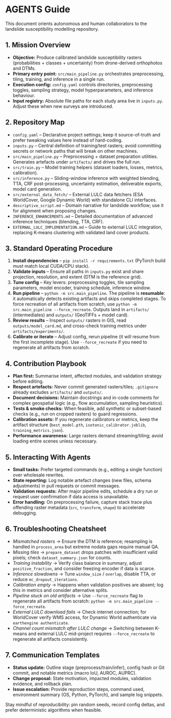 ﻿# AGENTS Guide

This document orients autonomous and human collaborators to the landslide susceptibility modelling repository.

## 1. Mission Overview
- **Objective:** Produce calibrated landslide susceptibility rasters (probabilities + classes + uncertainty) from drone-derived orthophotos and DTMs.
- **Primary entry point:** `src/main_pipeline.py` orchestrates preprocessing, tiling, training, and inference in a single run.
- **Execution config:** `config.yaml` controls directories, preprocessing toggles, sampling strategy, model hyperparameters, and inference behaviour.
- **Input registry:** Absolute file paths for each study area live in `inputs.py`. Adjust these when new surveys are introduced.

## 2. Repository Map
- `config.yaml` – Declarative project settings; keep it source-of-truth and prefer tweaking values here instead of hard-coding.
- `inputs.py` – Central definition of training/test rasters; avoid committing secrets or network paths that will break on other machines.
- `src/main_pipeline.py` – Preprocessing + dataset preparation utilities. Generates artefacts under `artifacts/` and drives the full run.
- `src/train.py` – Model training helpers (dataset loaders, losses, metrics, calibration).
- `src/inference.py` – Sliding-window inference with weighted blending, TTA, CRF post-processing, uncertainty estimation, deliverable exports, model card generation.
- `src/external_data_fetch/` – External LULC data fetchers (ESA WorldCover, Google Dynamic World) with standalone CLI interfaces.
- `descriptive_script.md` – Domain narrative for landslide workflow; use it for alignment when proposing changes.
- `INFERENCE_ENHANCEMENTS.md` – Detailed documentation of advanced inference techniques (blending, TTA, CRF).
- `EXTERNAL_LULC_IMPLEMENTATION.md` – Guide to external LULC integration, replacing K-means clustering with validated land cover products.

## 3. Standard Operating Procedure
1. **Install dependencies** – `pip install -r requirements.txt` (PyTorch build must match local CUDA/CPU stack).
2. **Validate inputs** – Ensure all paths in `inputs.py` exist and share projection, resolution, and extent (DTM is the reference grid).
3. **Tune config** – Key levers: preprocessing toggles, tile sampling parameters, model encoder, training schedule, inference window.
4. **Run pipeline** – `python -m src.main_pipeline`. The pipeline is **resumable**: it automatically detects existing artifacts and skips completed stages. To force recreation of all artifacts from scratch, use `python -m src.main_pipeline --force_recreate`. Outputs land in `artifacts/` (intermediates) and `outputs/` (GeoTIFFs + model card).
5. **Review results** – Inspect `outputs/` rasters in GIS, read `outputs/model_card.md`, and cross-check training metrics under `artifacts/experiments/`.
6. **Calibrate or iterate** – Adjust config, rerun pipeline (it will resume from the first incomplete stage). Use `--force_recreate` if you need to regenerate all artifacts from scratch.

## 4. Contribution Playbook
- **Plan first:** Summarise intent, affected modules, and validation strategy before editing.
- **Respect artefacts:** Never commit generated rasters/tiles; `.gitignore` already excludes `artifacts/` and `outputs/`.
- **Document decisions:** Maintain docstrings and in-code comments for complex geospatial logic (e.g., flow accumulation, sampling heuristics).
- **Tests & smoke checks:** When feasible, add synthetic or subset-based checks (e.g., run on cropped rasters) to guard regressions.
- **Calibration assets:** If you regenerate calibrators or metrics, keep the artifact structure (`best_model.pth`, `isotonic_calibrator.joblib`, `training_metrics.json`).
- **Performance awareness:** Large rasters demand streaming/tiling; avoid loading entire scenes unless necessary.

## 5. Interacting With Agents
- **Small tasks:** Prefer targeted commands (e.g., editing a single function) over wholesale rewrites.
- **State reporting:** Log notable artefact changes (new files, schema adjustments) in pull requests or commit messages.
- **Validation requests:** After major pipeline edits, schedule a dry run or request user confirmation if data access is unavailable.
- **Error handling:** On preprocessing failure, capture stack trace plus offending raster metadata (`src`, `transform`, `shape`) to accelerate debugging.

## 6. Troubleshooting Cheatsheet
- *Mismatched rasters* → Ensure the DTM is reference; resampling is handled in `process_area` but extreme nodata gaps require manual QA.
- *Missing tiles* → `prepare_dataset` drops patches with insufficient valid pixels; check `dataset_summary.json` for counts.
- *Training instability* → Verify class balance in summary, adjust `positive_fraction`, and consider freezing encoder if data is scarce.
- *Inference slowdowns* → Tune `window_size` / `overlap`, disable TTA, or reduce `mc_dropout_iterations`.
- *Calibration empty* → Happens when validation positives are absent; log this in metrics and consider alternative splits.
- *Pipeline stuck on old artifacts* → Use `--force_recreate` flag to regenerate all artifacts from scratch: `python -m src.main_pipeline --force_recreate`.
- *External LULC download fails* → Check internet connection; for WorldCover verify WMS access, for Dynamic World authenticate via `earthengine authenticate`.
- *Channel count mismatch after LULC change* → Switching between K-means and external LULC mid-project requires `--force_recreate` to regenerate all artifacts consistently.

## 7. Communication Templates
- **Status update:** Outline stage (preprocess/train/infer), config hash or Git commit, and notable metrics (macro IoU, AUROC, AUPRC).
- **Change proposal:** State motivation, impacted modules, validation evidence, and rollback plan.
- **Issue escalation:** Provide reproduction steps, command used, environment summary (OS, Python, PyTorch), and sample log snippets.

Stay mindful of reproducibility: pin random seeds, record config deltas, and prefer deterministic algorithms when feasible.
